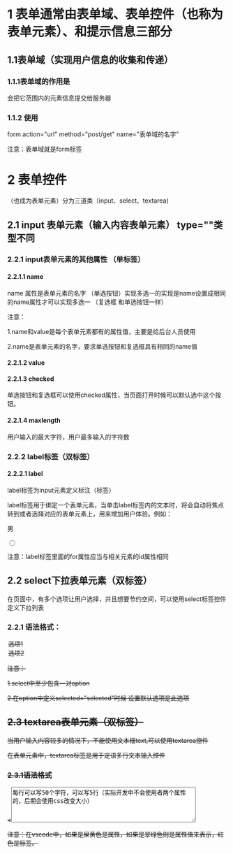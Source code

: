 # 1 表单通常由表单域、表单控件（也称为表单元素）、和提示信息三部分

## 1.1表单域（实现用户信息的收集和传递）

### 1.1.1表单域的作用是

会把它范围内的元素信息提交给服务器

### 1.1.2  使用

form action="url"  method="post/get" name="表单域的名字"

注意：表单域就是form标签    

# 2 表单控件

（也成为表单元素）分为三道类（input、select、textarea)

## 2.1 input 表单元素（输入内容表单元素）  type=""类型不同 

### 2.2.1 input表单元素的其他属性  （单标签）

#### 2.2.1.1 name

name 属性是表单元素的名字       （单选按钮）实现多选一的实现是name设置成相同的name属性才可以实现多选一       （复选框 和单选按钮一样）

注意：

1.name和value是每个表单元素都有的属性值，主要是给后台人员使用

2.name是表单元素的名字，要求单选按钮和复选框具有相同的name值

#### 2.2.1.2 value

#### 2.2.1.3 checked

 单选按钮和复选框可以使用checked属性，当页面打开时候可以默认选中这个按钮。

#### 2.2.1.4  maxlength

用户输入的最大字符，用户最多输入的字符数

### 2.2.2 label标签（双标签）

#### 2.2.2.1 label

label标签为input元素定义标注（标签）

label标签用于绑定一个表单元素，当单击label标签内的文本时，将会自动将焦点转到或者选择对应的表单元素上，用来增加用户体验。例如：

<label for="sex">男</label>

<input type="radio" name="sex"  id="sex" />

注意：label标签里面的for属性应当与相关元素的id属性相同

## 2.2 select下拉表单元素（双标签）

在页面中，有多个选项让用户选择，并且想要节约空间，可以使用select标签控件定义下拉列表

### 2.2.1 语法格式：

<s elect>
  <option>选项1</option> 
  <option>选项2</option>

</select>

注意：

1.select中至少包含一对option

2.在option中定义selected="selected"时候 设置默认选项是此选项

## 2.3 textarea表单元素（双标签）

当用户输入内容较多的情况下，不能使用文本框text,可以使用textarea控件

在表单元素中，textarea标签是用于定语多行文本输入控件

### 2.3.1语法格式

<<textarea cols="50" rows="5">
    每行可以写50个字符，可以写5行（实际开发中不会使用者两个属性的，后期会使用css改变大小）
</textarea>

























注意：在vscode中，如果是屎黄色是属性，如果是翠绿色则是属性值来表示，红色是标签。








